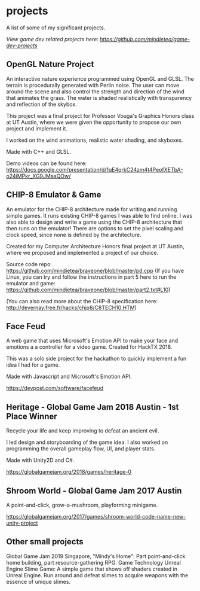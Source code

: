 # projects

A list of some of my significant projects.

_View game dev related projects here: https://github.com/mindietea/game-dev-projects_

## OpenGL Nature Project

An interactive nature experience programmed using OpenGL and GLSL. The terrain is procedurally generated with Perlin noise. The user can move around the scene and also control the strength and direction of the wind that animates the grass. The water is shaded realistically with transparency and reflection of the skybox.

This project was a final project for Professor Vouga's Graphics Honors class at UT Austin, where we were given the opportunity to propose our own project and implement it.

I worked on the wind animations, realistic water shading, and skyboxes.

Made with C++ and GLSL.

Demo videos can be found here: https://docs.google.com/presentation/d/1qE4qrkC24zm4t4PeofXETbA-o24iMPkr_XG9JMaaQOw/

## CHIP-8 Emulator & Game

An emulator for the CHIP-8 architecture made for writing and running simple games. It runs existing CHIP-8 games I was able to find online. I was also able to design and write a game using the CHIP-8 architecture that then runs on the emulator! There are options to set the pixel scaling and clock speed, since none is defined by the architecture.

Created for my Computer Architecture Honors final project at UT Austin, where we proposed and implemented a project of our choice.

Source code repo: https://github.com/mindietea/braveone/blob/master/pd.cpp
(If you have Linux, you can try and follow the instructions in part 5 here to run the emulator and game: https://github.com/mindietea/braveone/blob/master/part2.txt#L10)

(You can also read more about the CHIP-8 specification here: http://devernay.free.fr/hacks/chip8/C8TECH10.HTM)

## Face Feud

A web game that uses Microsoft's Emotion API to make your face and emotions a a controller for a video game.
Created for HackTX 2018.

This was a solo side project for the hackathon to quickly implement a fun idea I had for a game.

Made with Javascript and Microsoft's Emotion API.

https://devpost.com/software/facefeud

## Heritage - Global Game Jam 2018 Austin - 1st Place Winner

Recycle your life and keep improving to defeat an ancient evil.

I led design and storyboarding of the game idea. I also worked on programming the overall gameplay flow, UI, and player stats.

Made with Unity2D and C#.

https://globalgamejam.org/2018/games/heritage-0

## Shroom World - Global Game Jam 2017 Austin

A point-and-click, grow-a-mushroom, playforming minigame.

https://globalgamejam.org/2017/games/shroom-world-code-name-new-unity-project

## Other small projects

Global Game Jam 2019 Singapore, "Mindy's Home": Part point-and-click home building, part resource-gathering RPG.
Game Technology Unreal Engine Slime Game: A simple game that shows off shaders created in Unreal Engine. Run around and defeat slimes to acquire weapons with the essence of unique slimes.

